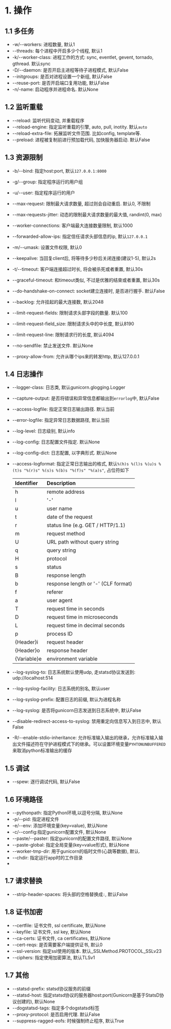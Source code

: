 # 1. 操作

## 1.1 多任务

* -w/--workers: 进程数量, 默认1
* --threads: 每个进程中开启多少个线程, 默认1
* -k/--worker-class: 进程工作的方式: sync, eventlet, gevent, tornado, gthread. 默认sync
* -D/--daemon: 是否开启主进程等待子进程模式, 默认False
* --initgroups: 是否对进程设置一个新组, 默认False
* --reuse-port: 是否开启端口复用功能, 默认False
* -n/-name: 启动程序并进程命名. 默认None

## 1.2 监听重载

* --reload: 监听代码变动, 并重载程序
* --reload-engine: 指定监听重载的引擎, auto, pull, inotity. 默认`auto`
* --reload-extra-file: 拓展监听文件范围. 比如config, template等.
* --preload: 进程被复制前进行预加载代码, 加快服务器启动. 默认False

## 1.3 资源限制

* -b/--bind: 指定host:port, 默认`127.0.0.1:8000`

* -g/--group: 指定程序运行的用户组

* -u/--user: 指定程序运行的用户

* --max-request: 限制最大请求数量, 超过则会自动重启. 默认0, 不限制

* --max-requests-jitter: 动态的限制最大请求数量的最大值, randint(0, max)

* --worker-connections: 客户端最大连接数量限制, 默认1000

* --forwarded-allow-ips: 指定信任请求头部信息的ip, 默认`127.0.0.1`

* -m/--umask: 设置文件权限, 默认0

* --keepalive: 当回复client后, 将等待多少秒后关闭连接(建议1-5), 默认2s

* -t/--timeout: 客户端连接超过时长, 将会被杀死或者重置, 默认30s

* --graceful-timeout: 和timeout类似, 不过是优雅的结束或者重置, 默认30s

* --do-handshake-on-connect: socket建立连接时, 是否进行握手. 默认False

* --backlog: 允许挂起的最大连接数, 默认2048

* --limit-request-fields: 限制请求头部字段的数量. 默认100

* --limit-request-field_size: 限制请求头中的中长度, 默认8190

* --limit-request-line: 限制请求行的长度, 默认4094

* --no-sendfile: 禁止发送文件. 默认None

* --proxy-allow-from: 允许从哪个ips来的转发http, 默认127.0.0.1

  

## 1.4 日志操作

* --logger-class: 日志类, 默认gunicorn.glogging.Logger

* --capture-output: 是否将错误和异常信息都输出到`errorlog`中, 默认False

* --access-logfile: 指定正常日志输出路径. 默认当前

* --error-logfile: 指定异常日志数据路径, 默认当前

* --log-level: 日志级别, 默认info

* --log-config: 日志配置文件指定. 默认None

* --log-config-dict: 日志配置, 以字典形式. 默认None

* --access-logformat: 指定正常日志输出的格式, 默认`%(h)s %(l)s %(u)s %(t)s
      "%(r)s" %(s)s %(b)s "%(f)s" "%(a)s"`, 占位符如下

  | Identifier  | Description                         |
  | :---------- | :---------------------------------- |
  | h           | remote address                      |
  | l           | '-'                                 |
  | u           | user name                           |
  | t           | date of the request                 |
  | r           | status line (e.g. GET / HTTP/1.1)   |
  | m           | request method                      |
  | U           | URL path without query string       |
  | q           | query string                        |
  | H           | protocol                            |
  | s           | status                              |
  | B           | response length                     |
  | b           | response length or '-' (CLF format) |
  | f           | referer                             |
  | a           | user agent                          |
  | T           | request time in seconds             |
  | D           | request time in microseconds        |
  | L           | request time in decimal seconds     |
  | p           | process ID                          |
  | {Header}i   | request header                      |
  | {Header}o   | response header                     |
  | {Variable}e | environment variable                |

  

* --log-syslog-to: 日志系统默认使用udp, 走statsd协议发送到: udp://localhost:514

* --log-syslog-facility: 日志系统的别名, 默认user

* --log-syslog-prefix: 配置日志的前缀, 默认为进程名称

* --log-syslog: 是否将gunicorn日志发送到日志系统中, 默认False

* --disable-redirect-access-to-syslog:  禁用重定向信息写入到日志中, 默认False

* -R/--enable-stdio-inheritance: 允许标准输入输出的继承，允许标准输入输出文件描述符在守护进程模式下的继承。可以设置环境变量`PYHTONUNBUFFERED`来取消python标准输出的缓存

     

## 1.5 调试

* --spew: 逐行调试代码, 默认False

  

## 1.6 环境路径

* --pythonpath: 指定Python环境,以逗号分隔, 默认None
* -p/--pid: 指定进程文件
* -e/--env: 添加环境变量(key=value), 默认None
* -c/--config:指定gunicorn配置文件, 默认None
* --paste/--paster: 指定gunicorn的配置文件路径, 默认None
* --paste-global: 指定全局变量(key=value形式), 默认None
* --worker-tmp-dir: 用于gunicorn的临时文件(心跳等数据), 默认.
* --chdir: 指定运行app时的工作目录
* 

## 1.7 请求替换

* --strip-header-spaces: 将头部的空格替换成`:`, 默认False



## 1.8 证书加密

* --certfile: 证书文件, ssl certificate, 默认None
* --keyfile: 证书文件, ssl key, 默认None
* --ca-certs: 证书文件, ca certificates, 默认None
* --cert-reqs: 是否需要客户端提供证书, 默认0
* --ssl-version: 指定ssl使用的版本. 默认_SSLMethod.PROTOCOL_SSLv23
* --ciphers: 指定使用加密算法, 默认TLSv1

## 1.7 其他

* --statsd-prefix: statsd协议服务的前缀
* --statsd-host: 指定statsd协议的服务器host:port(Gunicorn是基于StatsD协议创建的), 默认None
* --dogstatsd-tags: 指定多个dogstatsd标签
* --proxy-protocol: 是否启用代理. 默认False
* --suppress-ragged-eofs: 时候强制终止程序, 默认True